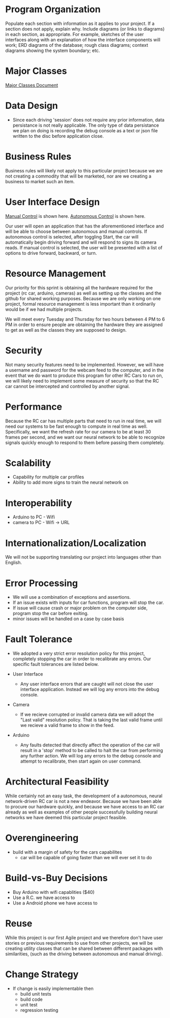 # Program Organization

Populate each section with information as it applies to your project. If a section does not apply, explain why. Include diagrams (or links to diagrams) in each section, as appropriate. For example, sketches of the user interfaces along with an explanation of how the interface components will work; ERD diagrams of the database; rough class diagrams; context diagrams showing the system boundary; etc.

# Major Classes
[Major Classes Document](https://github.com/COP4331Group12/F.R.E.D./blob/master/Markdown/MajorClasses.md)
# Data Design

* Since each driving 'session' does not require any prior information, data persistance is not really applicable. The only type of data persistance we plan on doing is recording the debug console as a text or json file written to the disc before application close.

# Business Rules
Business rules will likely not apply to this particular project because we are not creating a commodity that will be marketed, nor are we creating a business to market such an item.
# User Interface Design
[Manual Control](https://github.com/COP4331Group12/F.R.E.D./blob/master/Images/User_Interface_Car_Control.png) is shown here.
[Autonomous Control](https://github.com/COP4331Group12/F.R.E.D./blob/master/Images/User_Interface_Start_Button.png) is shown here.

Our user will open an application that has the aforementioned interface and will be able to choose between autonomous and manual controls. If autonomous control is selected, after toggling Start, the car will automatically begin driving forward and will respond to signs its camera reads. If manual control is selected, the user will be presented with a list of options to drive forward, backward, or turn.

# Resource Management
Our priority for this sprint is obtaining all the hardware required for the project (rc car, arduino, cameras) as well as setting up the classes and the github for shared working purposes. Because we are only working on one project, formal resource management is less important than it ordinarily would be if we had multiple projects.

We will meet every Tuesday and Thursday for two hours between 4 PM to 6 PM in order to ensure people are obtaining the hardware they are assigned to get as well as the classes they are supposed to design.
# Security
Not many security features need to be implemented. However, we will have a username and password for the webcam feed to the computer, and in the event that we do want to produce this program for other RC Cars to run on, we will likely need to implement some measure of security so that the RC car cannot be intercepted and controlled by another signal.

# Performance
Because the RC car has multiple parts that need to run in real time, we will need our systems to be fast enough to compute in real time as well. Specifically, we want the refresh rate for our camera to be at least 30 frames per second, and we want our neural network to be able to recognize signals quickly enough to respond to them before passing them completely.

# Scalability
* Capability for multiple car profiles
* Ability to add more signs to train the neural network on

# Interoperability
* Arduino to PC - Wifi
* camera to PC - Wifi -> URL

# Internationalization/Localization
We will not be supporting translating our project into languages other than English.

# Error Processing
* We will use a combination of exceptions and assertions.
* If an issue exists with inputs for car functions, program will stop the car.
* If issue will cause crash or major problem on the computer side, program stop the car before exiting.
* minor issues will be handled on a case by case basis
# Fault Tolerance
* We adopted a very strict error resolution policy for this project, completely stopping the  car in order to recalibrate any errors. Our specific fault tolerances are listed below.

* User Interface
    * Any user interface errors that are caught will not close the user interface application. Instead we will log any errors into the debug console.

* Camera
    * If we recieve corrupted or invalid camera data we will adopt the "Last valid" resolution policy. That is taking the last valid frame until we recieve a valid frame to show in the feed.

* Arduino
    * Any faults detected that directly affect the operation of the car will result in a 'stop' method to be called to halt the car from performing any further action. We will log any errors to the debug console and attempt to recalibrate, then start again on user command.

# Architectural Feasibility
While certainly not an easy task, the development of a autonomous, neural network-driven RC car is not a new endeavor. Because we have been able to procure our hardware quickly, and because we have access to an RC car already as well as examples of other people successfully building neural networks we have deemed this particular project feasible.
 
# Overengineering
* build with a margin of safety for the cars capabilites 
  * car will be capable of going faster than we will ever set it to do

# Build-vs-Buy Decisions
* Buy Arduino with wifi capablities ($40)
* Use a R.C. we have access to
* Use a Android phone we have access to

# Reuse
While this project is our first Agile project and we therefore don't have user stories or previous requirements to use from other projects, we will be creating utility classes that can be shared between different packages with similarities, (such as the driving between autonomous and manual driving).

# Change Strategy
* If change is easily implementable then 
  * build unit tests
  * build code
  * unit test
  * regression testing
